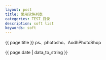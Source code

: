 ```yaml
---
layout: post
title: 常用软件列表
categories: TEST_目录
description: soft list
keywords: soft
---
```


{{ page.title }}
ps、photosho、AodhPhotoShop

{{ page.date | data_to_string }}



